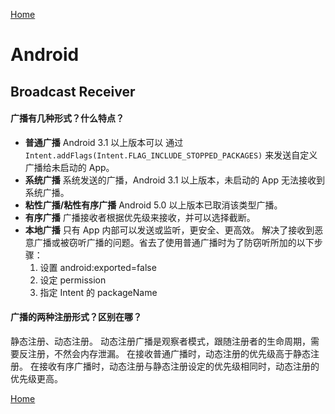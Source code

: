 [Home](../../README.md)

# Android

## Broadcast Receiver

#### 广播有几种形式？什么特点？

- **普通广播**
Android 3.1 以上版本可以 通过 `Intent.addFlags(Intent.FLAG_INCLUDE_STOPPED_PACKAGES)` 来发送自定义广播给未启动的 App。
- **系统广播**
系统发送的广播，Android 3.1 以上版本，未启动的 App 无法接收到系统广播。
- **粘性广播/粘性有序广播**
Android 5.0 以上版本已取消该类型广播。
- **有序广播**
广播接收者根据优先级来接收，并可以选择截断。
- **本地广播**
只有 App 内部可以发送或监听，更安全、更高效。
解决了接收到恶意广播或被窃听广播的问题。省去了使用普通广播时为了防窃听所加的以下步骤：
    1. 设置 android:exported=false
    2. 设定 permission
    3. 指定 Intent 的 packageName

#### 广播的两种注册形式？区别在哪？

静态注册、动态注册。
动态注册广播是观察者模式，跟随注册者的生命周期，需要反注册，不然会内存泄漏。
在接收普通广播时，动态注册的优先级高于静态注册。
在接收有序广播时，动态注册与静态注册设定的优先级相同时，动态注册的优先级更高。

[Home](../../README.md)